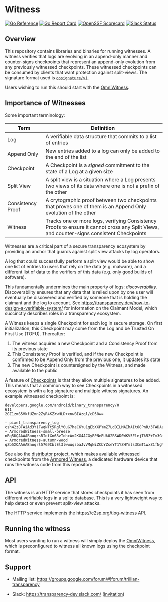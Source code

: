 # Witness

[![Go Reference](https://pkg.go.dev/badge/github.com/transparency-dev/witness.svg)](https://pkg.go.dev/github.com/transparency-dev/witness)
[![Go Report Card](https://goreportcard.com/badge/github.com/transparency-dev/witness)](https://goreportcard.com/report/github.com/transparency-dev/witness)
[![OpenSSF Scorecard](https://api.securityscorecards.dev/projects/github.com/transparency-dev/witness/badge)](https://securityscorecards.dev/viewer/?uri=github.com/transparency-dev/witness)
[![Slack Status](https://img.shields.io/badge/Slack-Chat-blue.svg)](https://transparency-dev.slack.com/)

## Overview

This repository contains libraries and binaries for running witnesses.
A witness verifies that logs are evolving in an append-only manner and counter-signs checkpoints that represent an append-only evolution from any previously witnessed checkpoints.
These witnessed checkpoints can be consumed by clients that want protection against split-views.
The signature format used is [`cosignature/v1`](https://C2SP.org/tlog-cosignature@v1.0.0-rc.1).

Users wishing to run this should start with the [OmniWitness](./cmd/omniwitness/).

## Importance of Witnesses

Some important terminology:

Term                | Definition
--------------------|------------
Log                 | A verifiable data structure that commits to a list of entries
Append Only         | New entries added to a log can only be added to the end of the list
Checkpoint          | A Checkpoint is a _signed_ commitment to the state of a Log at a given size
Split View          | A split view is a situation where a Log presents two views of its data where one is not a prefix of the other
Consistency Proof   | A crytographic proof between two checkpoints that proves one of them is an Append Only evolution of the other
Witness             | Tracks one or more logs, verifying Consistency Proofs to ensure it cannot cross any Split Views, and counter-signs consistent Checkpoints

Witnesses are a critical part of a secure transparency ecosystem by providing an anchor that guards against split view attacks by log operators.

A log that could successfully perform a split view would be able to show one list of entries to users that rely on the data (e.g. malware), and a different list of data to the verifiers of this data (e.g. only good builds of software).

This fundamentally undermines the main property of logs: _discoverability_.
Discoverability ensures that any data that is relied upon by one user will eventually be discovered and verified by someone that is holding the claimant and the log to account.
See https://transparency.dev/how-to-design-a-verifiable-system/ for information on the Claimant Model, which succinctly describes roles in a transparency ecosystem.


A Witness keeps a single Checkpoint for each log in secure storage.
On first initialization, this Checkpoint may come from the Log and be Trusted On First Use (TOFU).
Thereafter:
 1. The witness acquires a new Checkpoint and a Consistency Proof from its previous state
 2. This Consistency Proof is verified, and if the new Checkpoint is confirmed to be Append Only from the previous one, it updates its state
 3. The new Checkpoint is countersigned by the Witness, and made available to the public

A feature of [Checkpoints](https://c2sp.org/tlog-checkpoint) is that they allow multiple signatures to be added.
This means that a common way to see Checkpoints in a witnessed ecosystem is with a log signature and multiple witness signatures.
An example witnessed checkpoint is:

```
developers.google.com/android/binary_transparency/0
611
2GZ1zmS5VkfUZmn2ZyR4KZXwHLD+xnwBIWzql/cD50w=

— pixel_transparency_log csh42zBFAiAd3Y1FwqNTt5RglY0uG7heC6Yu1gEbXXPYmZ7LdOILMAIhAIt68PnR/3TADAaC7hvrSHbpziV7TmpIwOUydLmcjyTQ
— ArmoredWitness-small-breeze nRq5UQAAAABnoqrsRIofXn68vTohcAm2KG4ACGyRPNePUk02BSWD0WKV5ElejTk5Z+Tm3GmJ5j/etA+fkL9XuaQsnTyZbr437sF4AQ==
— ArmoredWitness-autumn-wood qZb5XQAAAABnoqrl57G9CblEl3lwwuqzbaJvVMqNiZCbYZseYT1YZHYmls3CmT1wxZ1fNgM4RxHuUxjAwcI2ghTx6R5aCg+L0DGPBA==
```

See also the [distributor](https://github.com/transparency-dev/distributor) project, which makes available witnessed checkpoints from the [Armored Witness](https://github.com/transparency-dev/armored-witness), a dedicated hardware device that runs the witness code from this repository.

## API

The witness is an HTTP service that stores checkpoints it has seen from
different verifiable logs in a sqlite database.  This is a very lightweight way
to help detect or even prevent split-view attacks.

The HTTP service implements the https://c2sp.org/tlog-witness API.

## Running the witness

Most users wanting to run a witness will simply deploy the [OmniWitness](cmd/omniwitness),
which is preconfigured to witness all known logs using the checkpoint format.

## Support
* Mailing list: https://groups.google.com/forum/#!forum/trillian-transparency
- Slack: https://transparency-dev.slack.com/ ([invitation](https://join.slack.com/t/transparency-dev/shared_invite/zt-27pkqo21d-okUFhur7YZ0rFoJVIOPznQ))
